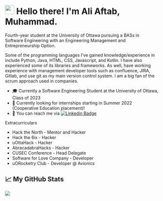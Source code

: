 <!-- Text -->


# <img src="https://raw.githubusercontent.com/MartinHeinz/MartinHeinz/master/wave.gif" width="30px"> Hello there! I'm Ali Aftab, Muhammad.

Fourth-year student at the University of Ottawa pursuing a BASs in Software Engineering with an Engineering Management and Entrepreneurship Option.

Some of the programming languages I've gained knowledge/experience in include Python, Java, HTML, CSS, Javascript, and Kotlin. I have also experienced some of its libraries and frameworks. As well, have working experience with management developer tools such as confluence, JIRA, Gitlab, and use git as my main version control system. I am a big fan of the scrum approach used in companies.

- 🎓 Currently a Software Engineering Student at the University of Ottawa, Class of 2023
- 🙋 Currently looking for internships starting in Summer 2022 (Cooperative Education placement)!
- 💬 You can reach me via [![Linkedin Badge](https://img.shields.io/badge/-Ali-blue?style=flat-square&logo=Linkedin&logoColor=white&link=https://www.linkedin.com/in/ali-aftab-muhammad/)](https://www.linkedin.com/in/ali-aftab-muhammad/)

Extracurriculars
- Hack the North - Mentor and Hacker 
- Hack the 6ix - Hacker 
- uOttaHack - Hacker
- AbracadabraHacks - Hacker 
- CUSEC Conference - Head Delegate
- Software for Love Company - Developer
- uORocketry Club - Developer @ Avionics

## &#x1f4c8; My GitHub Stats

<img align="center" src="https://github-readme-stats.vercel.app/api/?username=Renfrew100&theme=dark&hide=stars"/>
<br/>

